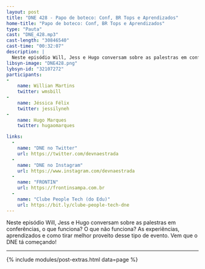 ```yaml
---
layout: post
title: "DNE 428 - Papo de boteco: Conf, BR Tops e Aprendizados"
home-title: "Papo de boteco: Conf, BR Tops e Aprendizados"
type: "Pauta"
cast: "DNE_428.mp3"
cast-length: "30846540"
cast-time: "00:32:07"
description: |
  Neste episódio Will, Jess e Hugo conversam sobre as palestras em conferências, o que funciona? O que não funciona? As experiências, aprendizados e como tirar melhor proveito desse tipo de  evento. Vem que o DNE tá começando!
libsyn-image: "DNE428.png"
lybsyn-id: "32107272"
participants:
-
    name: Willian Martins
    twitter: wmsbill
-
    name: Jéssica Félix
    twitter: jessilyneh
-
    name: Hugo Marques
    twitter: hugaomarques

links:
  -
    name: "DNE no Twitter"
    url: https://twitter.com/devnaestrada
  -
    name: "DNE no Instagram"
    url: https://www.instagram.com/devnaestrada
  -
    name: "FRONTIN"
    url: https://frontinsampa.com.br
  -
    name: "Clube People Tech (do Edu)"
    url: https://bit.ly/clube-people-tech-dne 
---
```


Neste episódio Will, Jess e Hugo conversam sobre as palestras em conferências, o que funciona? O que não funciona? As experiências, aprendizados e como tirar melhor proveito desse tipo de  evento. Vem que o DNE tá começando!

---

{% include modules/post-extras.html data=page %}
